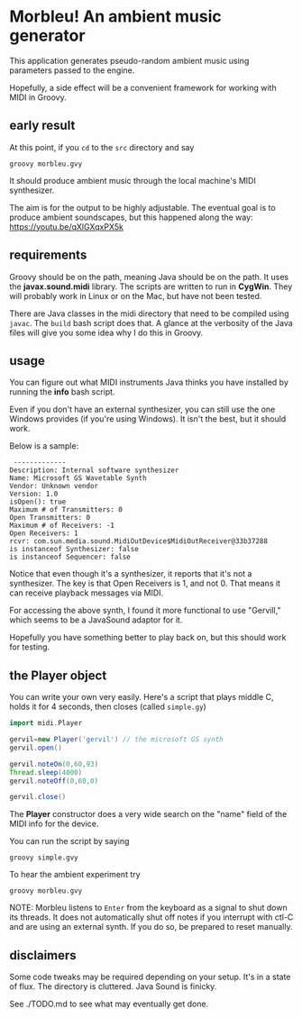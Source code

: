 
# Morbleu! An ambient music generator

This application generates pseudo-random ambient music using
parameters passed to the engine. 

Hopefully, a side effect will be a convenient framework for working with MIDI in Groovy. 

## early result

At this point, if you `cd` to the `src` directory and say 
```
groovy morbleu.gvy
```

It should produce ambient music through the local machine's MIDI synthesizer. 

The aim is for the output to be highly adjustable. The eventual goal is to produce ambient soundscapes, but this happened along the way: https://youtu.be/qXlGXqxPX5k

## requirements
Groovy should be on the path, meaning Java should be on the path. It uses the **javax.sound.midi** library. The scripts are  written to run in **CygWin**. They will probably work in Linux or on the Mac, but have not been tested. 

There are Java classes in the midi directory that need to be compiled using `javac`. The `build` bash script does that.  A glance at the verbosity of the Java files will give you some idea why I do this in Groovy.

## usage
You can figure out what MIDI instruments Java thinks you have installed by running the **info** bash script. 

Even if you don't have an external synthesizer, you can still use the one Windows provides (if you're using Windows). It isn't the best, but it should work. 


Below is a sample: 
```
 -------------
Description: Internal software synthesizer
Name: Microsoft GS Wavetable Synth
Vendor: Unknown vendor
Version: 1.0
isOpen(): true
Maximum # of Transmitters: 0
Open Transmitters: 0
Maximum # of Receivers: -1
Open Receivers: 1
rcvr: com.sun.media.sound.MidiOutDevice$MidiOutReceiver@33b37288
is instanceof Synthesizer: false
is instanceof Sequencer: false
```

Notice that even though it's a synthesizer, it reports that it's not a synthesizer. The key is that Open Receivers is 1, and not 0.  That means it can receive playback messages via MIDI.

For accessing the above synth, I found it more functional to use "Gervill," which seems to be a JavaSound adaptor for it. 

Hopefully you have something better to play back on, but this should work for testing. 

## the Player object

You can write your own very easily.  Here's a script that plays middle C, holds it for 4 seconds, then closes (called `simple.gy`)

```groovy
import midi.Player

gervil=new Player('gervil') // the microsoft GS synth
gervil.open()

gervil.noteOn(0,60,93)
Thread.sleep(4000)
gervil.noteOff(0,60,0)

gervil.close() 
```

The **Player** constructor does a very wide search on the "name" field of the MIDI info for the device.

You can run the script by saying 

```
groovy simple.gvy
```

To hear the ambient experiment try 

```
groovy morbleu.gvy
```

NOTE: 
Morbleu listens to `Enter` from the keyboard as a signal to shut down its threads. It does not automatically shut off notes if you interrupt with ctl-C and are using an external synth. If you do so, be prepared to reset manually.


## disclaimers
Some code tweaks may be required depending on your setup. It's in a state of flux. The directory is cluttered. Java Sound is finicky.

See ./TODO.md to see what may eventually get done.
